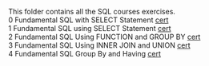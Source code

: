 This folder contains all the SQL courses exercises. <br>
0 Fundamental SQL with SELECT Statement <a href="https://academy.dqlab.id/certificate/pdf/DQLABSQLT1BMWOEH">cert</a><br>
1 Fundamental SQL using SELECT Statement <a href="https://academy.dqlab.id/certificate/pdf/DQLABSQLT1ISWHTD">cert</a><br>
2 Fundamental SQL Using FUNCTION and GROUP BY <a href="https://academy.dqlab.id/certificate/pdf/DQLABSQLT2MRLGSE">cert</a><br>
3 Fundamental SQL Using INNER JOIN and UNION <a href="https://academy.dqlab.id/certificate/pdf/DQLABSQLT1ISWHTD">cert</a><br>
4 Fundamental SQL Group By and Having <a href="https://academy.dqlab.id/certificate/pdf/DQLABSQLT1ISWHTD">cert</a><br>
